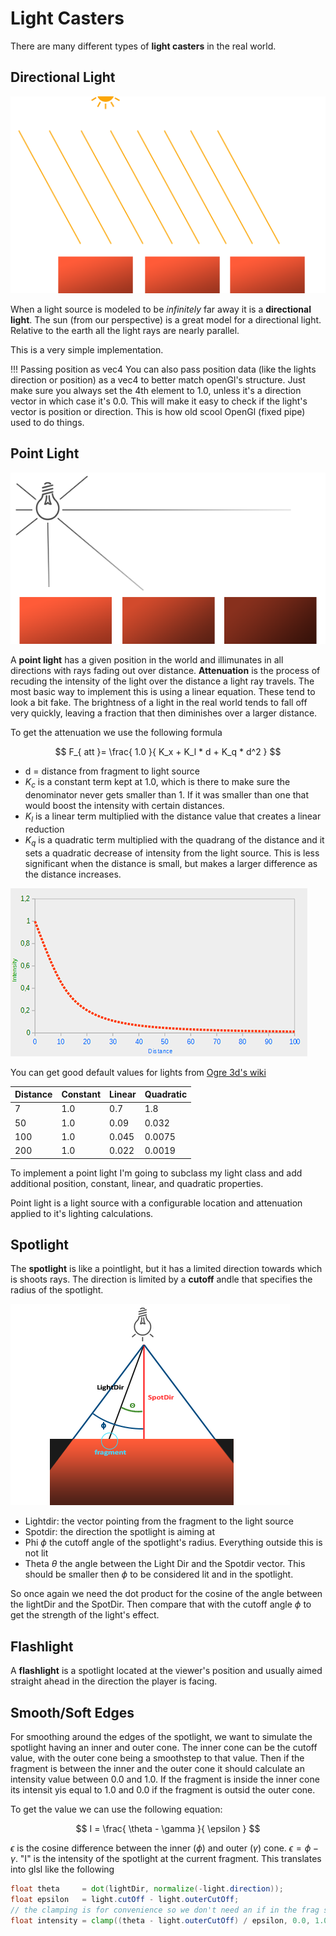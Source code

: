 # Light Casters

There are many different types of **light casters** in the real world. 

## Directional Light

![directional_light](./light_casters_directional.png)

When a light source is modeled to be *infinitely* far away it is a **directional light**. The sun (from our perspective) is a great model for a directional light. Relative to the earth all the light rays are nearly parallel. 

This is a very simple implementation. 

!!! Passing position as vec4
    You can also pass position data (like the lights direction or position) as a vec4 to better match openGl's structure. Just make sure you always set the 4th element to 1.0, unless it's a direction vector in which case it's 0.0. This will make it easy to check if the light's vector is position or direction. This is how old scool OpenGl (fixed pipe) used to do things. 


## Point Light

![point_light](./light_casters_point.png)

A **point light** has a given position in the world and illimunates in all directions with rays fading out over distance. **Attenuation** is the process of recuding the intensity of the light over the distance a light ray travels. The most basic way to implement this is using a linear equation. These tend to look a bit fake. The brightness of a light in the real world tends to fall off very quickly, leaving a fraction that then diminishes over a larger distance. 

To get the attenuation we use the following formula

$$
F_{ att  }= \frac{
    1.0
}{
    K_x + K_l * d + K_q * d^2
}
$$

* d = distance from fragment to light source
* $K_c$ is a constant term kept at 1.0, which is there to make sure the denominator never gets smaller than 1. If it was smaller than one that would boost the intensity with certain distances.
* $K_l$ is a linear term multiplied with the distance value that creates a linear reduction
* $K_q$ is a quadratic term multiplied with the quadrang of the distance and it sets a quadratic decrease of intensity from the light source. This is less significant when the distance is small, but makes a larger difference as the distance increases. 
    
![attenuation](./attenuation.png)

You can get good default values for lights from [Ogre 3d's wiki](http://wiki.ogre3d.org/tiki-index.php?page=-Point+Light+Attenuation)

| Distance | Constant | Linear | Quadratic | 
| -- | -- | -- | -- |
| 7 | 1.0 | 0.7 | 1.8 |
| 50 | 1.0 | 0.09 | 0.032 | 
| 100 | 1.0 | 0.045 | 0.0075 |
| 200 | 1.0 | 0.022 | 0.0019 | 

To implement a point light I'm going to subclass my light class and add additional position, constant, linear, and quadratic properties. 

Point light is a light source with a configurable location and attenuation applied to it's lighting calculations. 

## Spotlight

The **spotlight** is like a pointlight, but it has a limited direction towards which is shoots rays. The direction is limited by a **cutoff** andle that specifies the radius of the spotlight. 

![spotlight](./light_casters_spotlight_angles.png)

* Lightdir: the vector pointing from the fragment to the light source
* Spotdir: the direction the spotlight is aiming at
* Phi $\phi$ the cutoff angle of the spotlight's radius. Everything outside this is not lit
* Theta $\theta$ the angle between the Light Dir and the Spotdir vector. This should be smaller then $\phi$ to be considered lit and in the spotlight. 

So once again we need the dot product for the cosine of the angle between the lightDir and the SpotDir. Then compare that with the cutoff angle $\phi$ to get the strength of the light's effect.

## Flashlight

A **flashlight** is a spotlight located at the viewer's position and usually aimed straight ahead in the direction the player is facing. 

## Smooth/Soft Edges

For smoothing around the edges of the spotlight, we want to simulate the spotlight having an inner and outer cone. The inner cone can be the cutoff value, with the outer cone being a smoothstep to that value. Then if the fragment is between the inner and the outer cone it should calculate an intensity value between 0.0 and 1.0. If the fragment is inside the inner cone its intensit yis equal to 1.0 and 0.0 if the fragment is outsid the outer cone. 

To get the value we can use the following equation:

$$
I = \frac{
    \theta - \gamma
}{
    \epsilon
}
$$

$\epsilon$ is the cosine difference between the inner ($\phi$) and outer ($\gamma$) cone. $\epsilon = \phi - \gamma$.
"I" is the intensity of the spotlight at the current fragment. 
This translates into glsl like the following

```GLSL
float theta     = dot(lightDir, normalize(-light.direction));
float epsilon   = light.cutOff - light.outerCutOff;
// the clamping is for convenience so we don't need an if in the frag shader
float intensity = clamp((theta - light.outerCutOff) / epsilon, 0.0, 1.0);    
```






